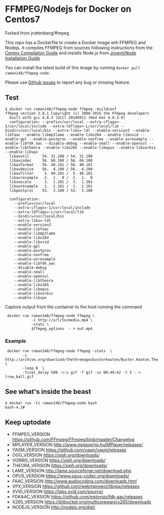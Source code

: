 
FFMPEG/Nodejs for Docker on Centos7
============================

Forked from jrottenberg/ffmpeg

This repo has a Dockerfile to create a Docker image wth FFMPEG and Nodejs. It compiles FFMPEG from sources following instructions from the [Centos Compilation Guide](https://trac.ffmpeg.org/wiki/CompilationGuide/Centos) and installs Node.js from [Joyent/Node Installation Guide](https://github.com/joyent/node/wiki/Installing-Node.js-via-package-manager#enterprise-linux-and-fedora)

You can install the latest build of this image by running `docker pull raman148/ffmpeg-node`.

Please use [Github issues](https://github.com/jrottenberg/ffmpeg/issues/new) to report any bug or missing feature.

Test
----

```
$ docker run raman148/ffmpeg-node ffmpeg -buildconf
ffmpeg version 2.8.1 Copyright (c) 2000-2015 the FFmpeg developers
  built with gcc 4.8.3 (GCC) 20140911 (Red Hat 4.8.3-9)
  configuration: --prefix=/usr/local --extra-cflags=-I/usr/local/include --extra-ldflags=-L/usr/local/lib --bindir=/usr/local/bin --extra-libs=-ldl --enable-version3 --enable-libfaac --enable-libmp3lame --enable-libx264 --enable-libxvid --enable-gpl --enable-postproc --enable-nonfree --enable-avresample --enable-libfdk_aac --disable-debug --enable-small --enable-openssl --enable-libtheora --enable-libx265 --enable-libopus --enable-libvorbis --enable-libvpx
  libavutil      54. 31.100 / 54. 31.100
  libavcodec     56. 60.100 / 56. 60.100
  libavformat    56. 40.101 / 56. 40.101
  libavdevice    56.  4.100 / 56.  4.100
  libavfilter     5. 40.101 /  5. 40.101
  libavresample   2.  1.  0 /  2.  1.  0
  libswscale      3.  1.101 /  3.  1.101
  libswresample   1.  2.101 /  1.  2.101
  libpostproc    53.  3.100 / 53.  3.100

  configuration:
    --prefix=/usr/local
    --extra-cflags=-I/usr/local/include
    --extra-ldflags=-L/usr/local/lib
    --bindir=/usr/local/bin
    --extra-libs=-ldl
    --enable-version3
    --enable-libfaac
    --enable-libmp3lame
    --enable-libx264
    --enable-libxvid
    --enable-gpl
    --enable-postproc
    --enable-nonfree
    --enable-avresample
    --enable-libfdk_aac
    --disable-debug
    --enable-small
    --enable-openssl
    --enable-libtheora
    --enable-libx265
    --enable-libopus
    --enable-libvorbis
    --enable-libvpx
```

Capture output from the container to the host running the command

```
 docker run raman148/ffmpeg-node ffmpeg \
            -i http://url/to/media.mp4 \
            -stats \
            $ffmpeg_options  - > out.mp4
```

### Example

```
 docker run raman148/ffmpeg-node ffmpeg -stats  \
        -i http://archive.org/download/thethreeagesbusterkeaton/Buster.Keaton.The.Three.Ages.ogv \
        -loop 0  \
        -final_delay 500 -c:v gif -f gif -ss 00:49:42 -t 5 - > trow_ball.gif
```

See what's inside the beast
---------------------------

```
$ docker run -ti raman148/ffmpeg-node bash
bash-4.1#
```

Keep uptodate
-------------

-	FFMPEG_VERSION https://github.com/FFmpeg/FFmpeg/blob/master/Changelog
-	MPLAYER_VERSION http://www.mplayerhq.hu/MPlayer/releases/
-	YASM_VERSION https://github.com/yasm/yasm/releases
-	OGG_VERSION https://xiph.org/downloads/
-	VORBIS_VERSION https://xiph.org/downloads/
-	THEORA_VERSION https://xiph.org/downloads/
-	LAME_VERSION http://lame.sourceforge.net/download.php
-	OPUS_VERSION https://www.opus-codec.org/downloads/
-	FAAC_VERSION http://www.audiocoding.com/downloads.html
-	VPX_VERSION https://github.com/webmproject/libvpx/releases
-	XVID_VERSION https://labs.xvid.com/source/
-	FDKAAC_VERSION https://github.com/mstorsjo/fdk-aac/releases
-	X265_VERSION https://bitbucket.org/multicoreware/x265/downloads
- NODEJS_VERSION http://nodejs.org/dist/
